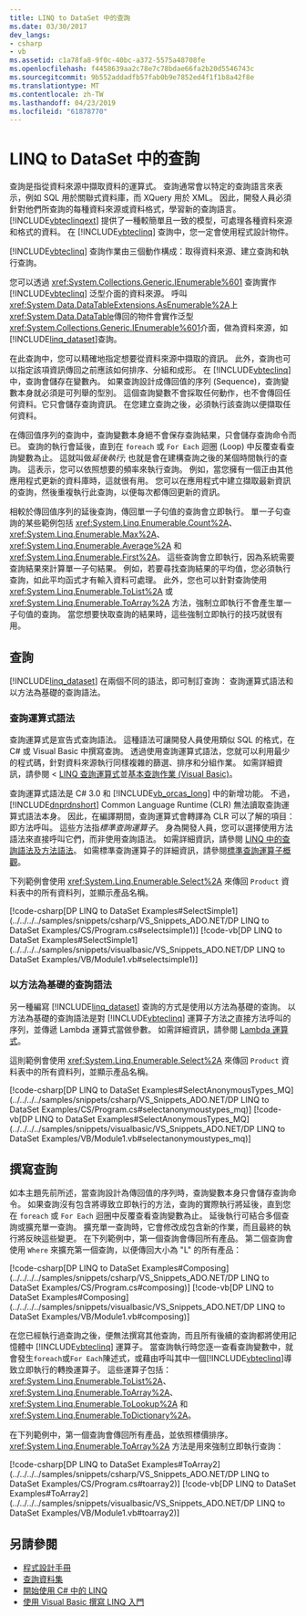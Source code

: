 ```yaml
---
title: LINQ to DataSet 中的查詢
ms.date: 03/30/2017
dev_langs:
- csharp
- vb
ms.assetid: c1a78fa8-9f0c-40bc-a372-5575a48708fe
ms.openlocfilehash: f4458639aa2c78e7c78bdae66fa2b20d5546743c
ms.sourcegitcommit: 9b552addadfb57fab0b9e7852ed4f1f1b8a42f8e
ms.translationtype: MT
ms.contentlocale: zh-TW
ms.lasthandoff: 04/23/2019
ms.locfileid: "61878770"
---
```

# <a name="queries-in-linq-to-dataset"></a>LINQ to DataSet 中的查詢
查詢是指從資料來源中擷取資料的運算式。 查詢通常會以特定的查詢語言來表示，例如 SQL 用於關聯式資料庫，而 XQuery 用於 XML。 因此，開發人員必須針對他們所查詢的每種資料來源或資料格式，學習新的查詢語言。 [!INCLUDE[vbteclinqext](../../../../includes/vbteclinqext-md.md)] 提供了一種較簡單且一致的模型，可處理各種資料來源和格式的資料。 在 [!INCLUDE[vbteclinq](../../../../includes/vbteclinq-md.md)] 查詢中，您一定會使用程式設計物件。  
  
 [!INCLUDE[vbteclinq](../../../../includes/vbteclinq-md.md)] 查詢作業由三個動作構成：取得資料來源、建立查詢和執行查詢。  
  
 您可以透過 <xref:System.Collections.Generic.IEnumerable%601> 查詢實作 [!INCLUDE[vbteclinq](../../../../includes/vbteclinq-md.md)] 泛型介面的資料來源。 呼叫<xref:System.Data.DataTableExtensions.AsEnumerable%2A>上<xref:System.Data.DataTable>傳回的物件會實作泛型<xref:System.Collections.Generic.IEnumerable%601>介面，做為資料來源，如[!INCLUDE[linq_dataset](../../../../includes/linq-dataset-md.md)]查詢。  
  
 在此查詢中，您可以精確地指定想要從資料來源中擷取的資訊。 此外，查詢也可以指定該項資訊傳回之前應該如何排序、分組和成形。 在 [!INCLUDE[vbteclinq](../../../../includes/vbteclinq-md.md)] 中，查詢會儲存在變數內。 如果查詢設計成傳回值的序列 (Sequence)，查詢變數本身就必須是可列舉的型別。 這個查詢變數不會採取任何動作，也不會傳回任何資料。它只會儲存查詢資訊。 在您建立查詢之後，必須執行該查詢以便擷取任何資料。  
  
 在傳回值序列的查詢中，查詢變數本身絕不會保存查詢結果，只會儲存查詢命令而已。 查詢的執行會延後，直到在 `foreach` 或 `For Each` 迴圈 (Loop) 中反覆查看查詢變數為止。 這就叫做*延後執行*; 也就是會在建構查詢之後的某個時間執行的查詢。 這表示，您可以依照想要的頻率來執行查詢。 例如，當您擁有一個正由其他應用程式更新的資料庫時，這就很有用。 您可以在應用程式中建立擷取最新資訊的查詢，然後重複執行此查詢，以便每次都傳回更新的資訊。  
  
 相較於傳回值序列的延後查詢，傳回單一子句值的查詢會立即執行。 單一子句查詢的某些範例包括 <xref:System.Linq.Enumerable.Count%2A>、<xref:System.Linq.Enumerable.Max%2A>、<xref:System.Linq.Enumerable.Average%2A> 和 <xref:System.Linq.Enumerable.First%2A>。 這些查詢會立即執行，因為系統需要查詢結果來計算單一子句結果。 例如，若要尋找查詢結果的平均值，您必須執行查詢，如此平均函式才有輸入資料可處理。 此外，您也可以針對查詢使用 <xref:System.Linq.Enumerable.ToList%2A> 或 <xref:System.Linq.Enumerable.ToArray%2A> 方法，強制立即執行不會產生單一子句值的查詢。 當您想要快取查詢的結果時，這些強制立即執行的技巧就很有用。
  
## <a name="queries"></a>查詢  
 [!INCLUDE[linq_dataset](../../../../includes/linq-dataset-md.md)] 在兩個不同的語法，即可制訂查詢： 查詢運算式語法和以方法為基礎的查詢語法。  
  
### <a name="query-expression-syntax"></a>查詢運算式語法  
 查詢運算式是宣告式查詢語法。 這種語法可讓開發人員使用類似 SQL 的格式，在 C# 或 Visual Basic 中撰寫查詢。 透過使用查詢運算式語法，您就可以利用最少的程式碼，針對資料來源執行同樣複雜的篩選、排序和分組作業。 如需詳細資訊，請參閱 < [LINQ 查詢運算式](../../../csharp/linq/index.md#query-expression-overview)並[基本查詢作業 (Visual Basic)](../../../visual-basic/programming-guide/concepts/linq/basic-query-operations.md)。
  
 查詢運算式語法是 C# 3.0 和 [!INCLUDE[vb_orcas_long](../../../../includes/vb-orcas-long-md.md)] 中的新增功能。 不過，[!INCLUDE[dnprdnshort](../../../../includes/dnprdnshort-md.md)] Common Language Runtime (CLR) 無法讀取查詢運算式語法本身。 因此，在編譯期間，查詢運算式會轉譯為 CLR 可以了解的項目：即方法呼叫。 這些方法指*標準查詢運算子*。 身為開發人員，您可以選擇使用方法語法來直接呼叫它們，而非使用查詢語法。 如需詳細資訊，請參閱 [LINQ 中的查詢語法及方法語法](~/docs/csharp/programming-guide/concepts/linq/query-syntax-and-method-syntax-in-linq.md)。 如需標準查詢運算子的詳細資訊，請參閱[標準查詢運算子概觀](../../../csharp/programming-guide/concepts/linq/standard-query-operators-overview.md)。  
  
 下列範例會使用 <xref:System.Linq.Enumerable.Select%2A> 來傳回 `Product` 資料表中的所有資料列，並顯示產品名稱。  
  
 [!code-csharp[DP LINQ to DataSet Examples#SelectSimple1](../../../../samples/snippets/csharp/VS_Snippets_ADO.NET/DP LINQ to DataSet Examples/CS/Program.cs#selectsimple1)]
 [!code-vb[DP LINQ to DataSet Examples#SelectSimple1](../../../../samples/snippets/visualbasic/VS_Snippets_ADO.NET/DP LINQ to DataSet Examples/VB/Module1.vb#selectsimple1)]  
  
### <a name="method-based-query-syntax"></a>以方法為基礎的查詢語法  
 另一種編寫 [!INCLUDE[linq_dataset](../../../../includes/linq-dataset-md.md)] 查詢的方式是使用以方法為基礎的查詢。 以方法為基礎的查詢語法是對 [!INCLUDE[vbteclinq](../../../../includes/vbteclinq-md.md)] 運算子方法之直接方法呼叫的序列，並傳遞 Lambda 運算式當做參數。 如需詳細資訊，請參閱 [Lambda 運算式](~/docs/csharp/programming-guide/statements-expressions-operators/lambda-expressions.md)。  
  
 這則範例會使用 <xref:System.Linq.Enumerable.Select%2A> 來傳回 `Product` 資料表中的所有資料列，並顯示產品名稱。  
  
 [!code-csharp[DP LINQ to DataSet Examples#SelectAnonymousTypes_MQ](../../../../samples/snippets/csharp/VS_Snippets_ADO.NET/DP LINQ to DataSet Examples/CS/Program.cs#selectanonymoustypes_mq)]
 [!code-vb[DP LINQ to DataSet Examples#SelectAnonymousTypes_MQ](../../../../samples/snippets/visualbasic/VS_Snippets_ADO.NET/DP LINQ to DataSet Examples/VB/Module1.vb#selectanonymoustypes_mq)]  
  
## <a name="composing-queries"></a>撰寫查詢  
 如本主題先前所述，當查詢設計為傳回值的序列時，查詢變數本身只會儲存查詢命令。 如果查詢沒有包含將導致立即執行的方法，查詢的實際執行將延後，直到您在 `foreach` 或 `For Each` 迴圈中反覆查看查詢變數為止。 延後執行可結合多個查詢或擴充單一查詢。 擴充單一查詢時，它會修改成包含新的作業，而且最終的執行將反映這些變更。 在下列範例中，第一個查詢會傳回所有產品。 第二個查詢會使用 `Where` 來擴充第一個查詢，以便傳回大小為 "L" 的所有產品：  
  
 [!code-csharp[DP LINQ to DataSet Examples#Composing](../../../../samples/snippets/csharp/VS_Snippets_ADO.NET/DP LINQ to DataSet Examples/CS/Program.cs#composing)]
 [!code-vb[DP LINQ to DataSet Examples#Composing](../../../../samples/snippets/visualbasic/VS_Snippets_ADO.NET/DP LINQ to DataSet Examples/VB/Module1.vb#composing)]  
  
 在您已經執行過查詢之後，便無法撰寫其他查詢，而且所有後續的查詢都將使用記憶體中 [!INCLUDE[vbteclinq](../../../../includes/vbteclinq-md.md)] 運算子。 當查詢執行時您逐一查看查詢變數中，就會發生`foreach`或`For Each`陳述式，或藉由呼叫其中一個[!INCLUDE[vbteclinq](../../../../includes/vbteclinq-md.md)]導致立即執行的轉換運算子。 這些運算子包括：<xref:System.Linq.Enumerable.ToList%2A>、<xref:System.Linq.Enumerable.ToArray%2A>、<xref:System.Linq.Enumerable.ToLookup%2A> 和 <xref:System.Linq.Enumerable.ToDictionary%2A>。  
  
 在下列範例中，第一個查詢會傳回所有產品，並依照標價排序。 <xref:System.Linq.Enumerable.ToArray%2A> 方法是用來強制立即執行查詢：  
  
 [!code-csharp[DP LINQ to DataSet Examples#ToArray2](../../../../samples/snippets/csharp/VS_Snippets_ADO.NET/DP LINQ to DataSet Examples/CS/Program.cs#toarray2)]
 [!code-vb[DP LINQ to DataSet Examples#ToArray2](../../../../samples/snippets/visualbasic/VS_Snippets_ADO.NET/DP LINQ to DataSet Examples/VB/Module1.vb#toarray2)]  
  
## <a name="see-also"></a>另請參閱

- [程式設計手冊](../../../../docs/framework/data/adonet/programming-guide-linq-to-dataset.md)
- [查詢資料集](../../../../docs/framework/data/adonet/querying-datasets-linq-to-dataset.md)
- [開始使用 C# 中的 LINQ](~/docs/csharp/programming-guide/concepts/linq/getting-started-with-linq.md)
- [使用 Visual Basic 撰寫 LINQ 入門](~/docs/visual-basic/programming-guide/concepts/linq/getting-started-with-linq.md)
